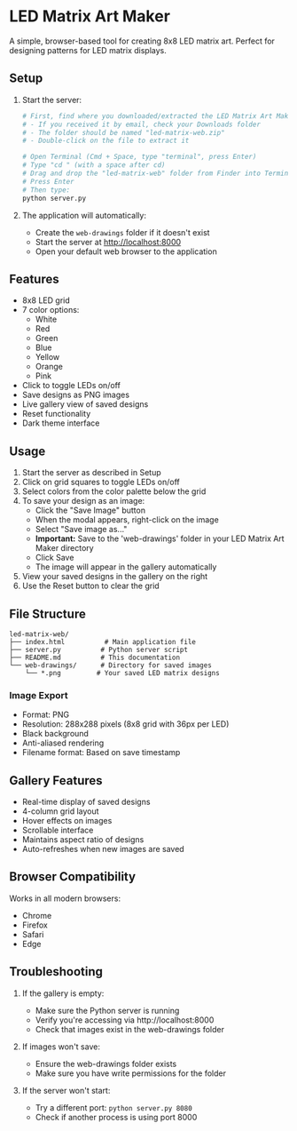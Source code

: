# LED Matrix Art Maker

A simple, browser-based tool for creating 8x8 LED matrix art. Perfect for designing patterns for LED matrix displays.

## Setup

1. Start the server:
   ```bash
   # First, find where you downloaded/extracted the LED Matrix Art Maker:
   # - If you received it by email, check your Downloads folder
   # - The folder should be named "led-matrix-web.zip"
   # - Double-click on the file to extract it
   
   # Open Terminal (Cmd + Space, type "terminal", press Enter)
   # Type "cd " (with a space after cd)
   # Drag and drop the "led-matrix-web" folder from Finder into Terminal
   # Press Enter
   # Then type:
   python server.py
   ```

2. The application will automatically:
   - Create the `web-drawings` folder if it doesn't exist
   - Start the server at [http://localhost:8000](http://localhost:8000)
   - Open your default web browser to the application

## Features

- 8x8 LED grid
- 7 color options:
  - White
  - Red
  - Green
  - Blue
  - Yellow
  - Orange
  - Pink
- Click to toggle LEDs on/off
- Save designs as PNG images
- Live gallery view of saved designs
- Reset functionality
- Dark theme interface

## Usage

1. Start the server as described in Setup
2. Click on grid squares to toggle LEDs on/off
3. Select colors from the color palette below the grid
4. To save your design as an image:
   - Click the "Save Image" button
   - When the modal appears, right-click on the image
   - Select "Save image as..."
   - **Important:** Save to the 'web-drawings' folder in your LED Matrix Art Maker directory
   - Click Save
   - The image will appear in the gallery automatically
5. View your saved designs in the gallery on the right
6. Use the Reset button to clear the grid

## File Structure
```
led-matrix-web/
├── index.html          # Main application file
├── server.py          # Python server script
├── README.md          # This documentation
└── web-drawings/      # Directory for saved images
    └── *.png         # Your saved LED matrix designs
```

### Image Export
- Format: PNG
- Resolution: 288x288 pixels (8x8 grid with 36px per LED)
- Black background
- Anti-aliased rendering
- Filename format: Based on save timestamp

## Gallery Features

- Real-time display of saved designs
- 4-column grid layout
- Hover effects on images
- Scrollable interface
- Maintains aspect ratio of designs
- Auto-refreshes when new images are saved

## Browser Compatibility

Works in all modern browsers:
- Chrome
- Firefox
- Safari
- Edge

## Troubleshooting

1. If the gallery is empty:
   - Make sure the Python server is running
   - Verify you're accessing via http://localhost:8000
   - Check that images exist in the web-drawings folder

2. If images won't save:
   - Ensure the web-drawings folder exists
   - Make sure you have write permissions for the folder

3. If the server won't start:
   - Try a different port: `python server.py 8080`
   - Check if another process is using port 8000
